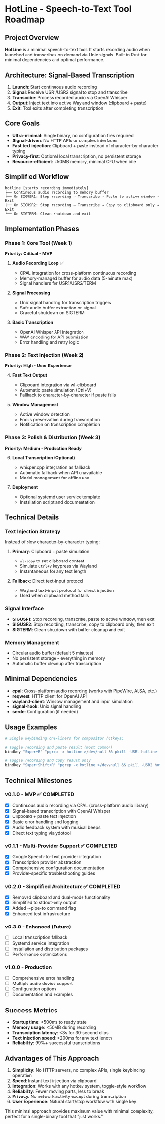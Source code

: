 # HotLine - Speech-to-Text Tool Roadmap

## Project Overview
**HotLine** is a minimal speech-to-text tool. It starts recording audio when launched and transcribes on demand via Unix signals. Built in Rust for minimal dependencies and optimal performance.

## Architecture: Signal-Based Transcription
1. **Launch**: Start continuous audio recording
2. **Signal**: Receive USR1/USR2 signal to stop and transcribe
3. **Transcribe**: Process recorded audio via OpenAI Whisper
4. **Output**: Inject text into active Wayland window (clipboard + paste)
5. **Exit**: Tool exits after completing transcription

## Core Goals
- **Ultra-minimal**: Single binary, no configuration files required
- **Signal-driven**: No HTTP APIs or complex interfaces
- **Fast text injection**: Clipboard + paste instead of character-by-character typing
- **Privacy-first**: Optional local transcription, no persistent storage
- **Resource-efficient**: <50MB memory, minimal CPU when idle

## Simplified Workflow
```
hotline [starts recording immediately]
├── Continuous audio recording to memory buffer
├── On SIGUSR1: Stop recording → Transcribe → Paste to active window → Exit
├── On SIGUSR2: Stop recording → Transcribe → Copy to clipboard only → Exit
└── On SIGTERM: Clean shutdown and exit
```

## Implementation Phases

### Phase 1: Core Tool (Week 1)
**Priority: Critical - MVP**

1. **Audio Recording Loop** ✅
   - CPAL integration for cross-platform continuous recording
   - Memory-managed buffer for audio data (5-minute max)
   - Signal handlers for USR1/USR2/TERM

2. **Signal Processing**
   - Unix signal handling for transcription triggers
   - Safe audio buffer extraction on signal
   - Graceful shutdown on SIGTERM

3. **Basic Transcription**
   - OpenAI Whisper API integration
   - WAV encoding for API submission
   - Error handling and retry logic

### Phase 2: Text Injection (Week 2)
**Priority: High - User Experience**

4. **Fast Text Output**
   - Clipboard integration via wl-clipboard
   - Automatic paste simulation (Ctrl+V)
   - Fallback to character-by-character if paste fails

5. **Window Management**
   - Active window detection
   - Focus preservation during transcription
   - Notification on transcription completion

### Phase 3: Polish & Distribution (Week 3)
**Priority: Medium - Production Ready**

6. **Local Transcription (Optional)**
   - whisper.cpp integration as fallback
   - Automatic fallback when API unavailable
   - Model management for offline use

7. **Deployment**
   - Optional systemd user service template
   - Installation script and documentation

## Technical Details

### Text Injection Strategy
Instead of slow character-by-character typing:
1. **Primary**: Clipboard + paste simulation
   - `wl-copy` to set clipboard content
   - Simulate `Ctrl+V` keypress via Wayland
   - Instantaneous for any text length

2. **Fallback**: Direct text-input protocol
   - Wayland text-input protocol for direct injection
   - Used when clipboard method fails

### Signal Interface
- **SIGUSR1**: Stop recording, transcribe, paste to active window, then exit
- **SIGUSR2**: Stop recording, transcribe, copy to clipboard only, then exit
- **SIGTERM**: Clean shutdown with buffer cleanup and exit

### Memory Management
- Circular audio buffer (default 5 minutes)
- No persistent storage - everything in memory
- Automatic buffer cleanup after transcription

## Minimal Dependencies
- **cpal**: Cross-platform audio recording (works with PipeWire, ALSA, etc.)
- **reqwest**: HTTP client for OpenAI API
- **wayland-client**: Window management and input simulation
- **signal-hook**: Unix signal handling
- **serde**: Configuration (if needed)

## Usage Examples

```bash
# Single keybinding one-liners for compositor hotkeys:

# Toggle recording and paste result (most common)
bindkey "Super+R" "pgrep -x hotline >/dev/null && pkill -USR1 hotline || hotline &"

# Toggle recording and copy result only  
bindkey "Super+Shift+R" "pgrep -x hotline >/dev/null && pkill -USR2 hotline || hotline &"
```

## Technical Milestones

### v0.1.0 - MVP ✅ COMPLETED
- [x] Continuous audio recording via CPAL (cross-platform audio library)
- [x] Signal-based transcription with OpenAI Whisper
- [x] Clipboard + paste text injection
- [x] Basic error handling and logging
- [x] Audio feedback system with musical beeps
- [x] Direct text typing via ydotool

### v0.1.1 - Multi-Provider Support ✅ COMPLETED
- [x] Google Speech-to-Text provider integration
- [x] Transcription provider abstraction
- [x] Comprehensive configuration documentation
- [x] Provider-specific troubleshooting guides

### v0.2.0 - Simplified Architecture ✅ COMPLETED
- [x] Removed clipboard and dual-mode functionality
- [x] Simplified to stdout-only output
- [x] Added --pipe-to command flag
- [x] Enhanced test infrastructure

### v0.3.0 - Enhanced (Future)
- [ ] Local transcription fallback
- [ ] Systemd service integration
- [ ] Installation and distribution packages
- [ ] Performance optimizations

### v1.0.0 - Production
- [ ] Comprehensive error handling
- [ ] Multiple audio device support
- [ ] Configuration options
- [ ] Documentation and examples

## Success Metrics
- **Startup time**: <500ms to ready state
- **Memory usage**: <50MB during recording
- **Transcription latency**: <3s for 30-second clips
- **Text injection speed**: <200ms for any text length
- **Reliability**: 99%+ successful transcriptions

## Advantages of This Approach
1. **Simplicity**: No HTTP servers, no complex APIs, single keybinding operation
2. **Speed**: Instant text injection via clipboard
3. **Integration**: Works with any hotkey system, toggle-style workflow
4. **Reliability**: Fewer moving parts, less to break
5. **Privacy**: No network activity except during transcription
6. **User Experience**: Natural start/stop workflow with single key

This minimal approach provides maximum value with minimal complexity, perfect for a single-binary tool that "just works."